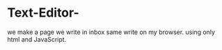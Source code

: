 # Text-Editor-
we make a page we write in inbox same write on my browser. using only html and JavaScript.
